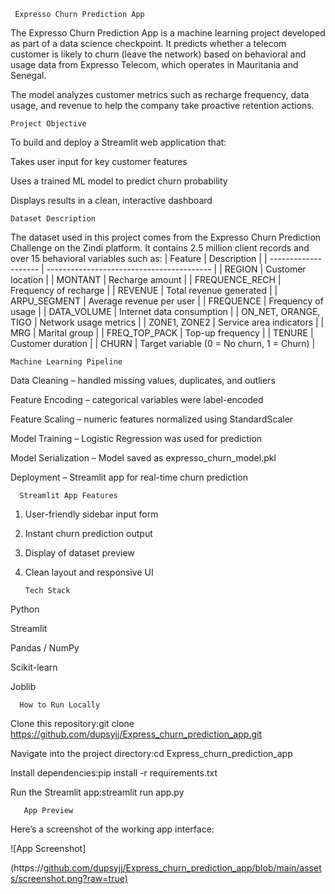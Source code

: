      Expresso Churn Prediction App



The Expresso Churn Prediction App is a machine learning project developed as part of a data science checkpoint.
It predicts whether a telecom customer is likely to churn (leave the network) based on behavioral and usage data from Expresso Telecom, which operates in Mauritania and Senegal.

The model analyzes customer metrics such as recharge frequency, data usage, and revenue to help the company take proactive retention actions.


    Project Objective


To build and deploy a Streamlit web application that:

Takes user input for key customer features

Uses a trained ML model to predict churn probability

Displays results in a clean, interactive dashboard



    Dataset Description

The dataset used in this project comes from the Expresso Churn Prediction Challenge on the Zindi platform.
It contains 2.5 million client records and over 15 behavioral variables such as:
| Feature              | Description                               |
| -------------------- | ----------------------------------------- |
| REGION               | Customer location                         |
| MONTANT              | Recharge amount                           |
| FREQUENCE_RECH       | Frequency of recharge                     |
| REVENUE              | Total revenue generated                   |
| ARPU_SEGMENT         | Average revenue per user                  |
| FREQUENCE            | Frequency of usage                        |
| DATA_VOLUME          | Internet data consumption                 |
| ON_NET, ORANGE, TIGO | Network usage metrics                     |
| ZONE1, ZONE2         | Service area indicators                   |
| MRG                  | Marital group                             |
| FREQ_TOP_PACK        | Top-up frequency                          |
| TENURE               | Customer duration                         |
| CHURN                | Target variable (0 = No churn, 1 = Churn) |



    Machine Learning Pipeline

Data Cleaning – handled missing values, duplicates, and outliers

Feature Encoding – categorical variables were label-encoded

Feature Scaling – numeric features normalized using StandardScaler

Model Training – Logistic Regression was used for prediction

Model Serialization – Model saved as expresso_churn_model.pkl

Deployment – Streamlit app for real-time churn prediction



      Streamlit App Features

1. User-friendly sidebar input form

2.  Instant churn prediction output

3. Display of dataset preview

4. Clean layout and responsive UI




       Tech Stack

Python

Streamlit

Pandas / NumPy

Scikit-learn

Joblib







      How to Run Locally

Clone this repository:git clone https://github.com/dupsyjj/Express_churn_prediction_app.git




Navigate into the project directory:cd Express_churn_prediction_app



Install dependencies:pip install -r requirements.txt




Run the Streamlit app:streamlit run app.py





       App Preview

Here’s a screenshot of the working app interface:

![App Screenshot]

(https://[github.com/dupsyjj/Express_churn_prediction_app/blob/main/assets/screenshot.png?raw=true)
](https://github.com/dupsyjj/Express_churn_prediction_app/edit/main/README.md)










